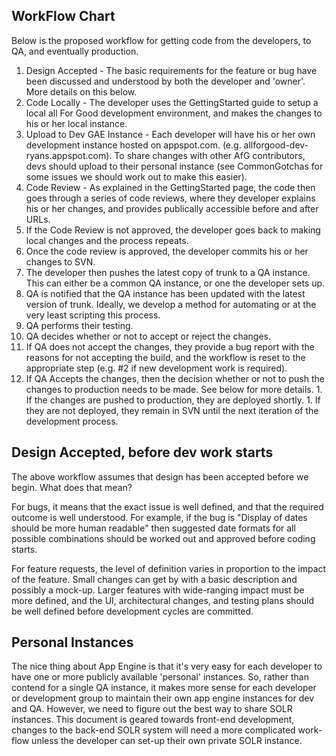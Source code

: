 ## WorkFlow Chart ##

Below is the proposed workflow for getting code from the developers, to QA, and eventually production.

  1. Design Accepted - The basic requirements for the feature or bug have been discussed and understood by both the developer and 'owner'.  More details on this below.
  1. Code Locally - The developer uses the GettingStarted guide to setup a local all For Good development environment, and makes the changes to his or her local instance.
  1. Upload to Dev GAE Instance - Each developer will have his or her own development instance hosted on appspot.com. (e.g. allforgood-dev-ryans.appspot.com).  To share changes with other AfG contributors, devs should upload to their personal instance (see CommonGotchas for some issues we should work out to make this easier).
  1. Code Review - As explained in the GettingStarted page, the code then goes through a series of code reviews, where they developer explains his or her changes, and provides publically accessible before and after URLs.
  1. If the Code Review is not approved, the developer goes back to making local changes and the process repeats.
  1. Once the code review is approved, the developer commits his or her changes to SVN.
  1. The developer then pushes the latest copy of trunk to a QA instance.  This can either be a common QA instance, or one the developer sets up.
  1. QA is notified that the QA instance has been updated with the latest version of trunk.  Ideally, we develop a method for automating or at the very least scripting this process.
  1. QA performs their testing.
  1. QA decides whether or not to accept or reject the changes.
  1. If QA does not accept the changes, they provide a bug report with the reasons for not accepting the build, and the workflow is reset to the appropriate step (e.g. #2 if new development work is required).
  1. If QA Accepts the changes, then the decision whether or not to push the changes to production needs to be made.  See below for more details.
    1. If the changes are pushed to production, they are deployed shortly.
    1. If they are not deployed, they remain in SVN until the next iteration of the development process.

## Design Accepted, before dev work starts ##

The above workflow assumes that design has been accepted before we begin.  What does that mean?

For bugs, it means that the exact issue is well defined, and that the required outcome is well understood.  For example, if the bug is "Display of dates should be more human readable" then suggested date formats for all possible combinations should be worked out and approved before coding starts.

For feature requests, the level of definition varies in proportion to the impact of the feature.  Small changes can get by with a basic description and possibly a mock-up.  Larger features with wide-ranging impact must be more defined, and the UI, architectural changes, and testing plans should be well defined before development cycles are committed.

## Personal Instances ##

The nice thing about App Engine is that it's very easy for each developer to have one or more publicly available 'personal' instances.  So, rather than contend for a single QA instance, it makes more sense for each developer or development group to maintain their own app engine instances for dev and QA.  However, we need to figure out the best way to share SOLR instances.  This document is geared towards front-end development, changes to the back-end SOLR system will need a more complicated work-flow unless the developer can set-up their own private SOLR instance.